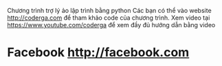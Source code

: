 Chương trình trợ lý ảo lập trình bằng python
Các bạn có thể vào website http://coderga.com để tham khảo code của chương trình.
Xem video tại https://www.youtube.com/coderga để xem đầy đủ hướng dẫn bằng video
# Facebook http://facebook.com

